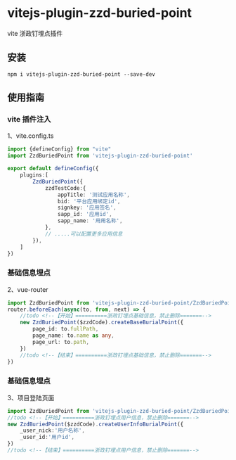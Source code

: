 # vitejs-plugin-zzd-buried-point

vite 浙政钉埋点插件

## 安装

```shell
npm i vitejs-plugin-zzd-buried-point --save-dev
```

## 使用指南

### vite 插件注入

1、vite.config.ts

```typescript
import {defineConfig} from "vite"
import ZzdBuriedPoint from 'vitejs-plugin-zzd-buried-point'

export default defineConfig({
    plugins:[
        ZzdBuriedPoint({
            zzdTestCode:{
                appTitle: '测试应用名称',
                bid: '平台应用绑定id',
                signkey: '应用签名',
                sapp_id: '应用id',
                sapp_name: '用用名称',
            },
            // .....可以配置更多应用信息
        }),
    ]
})
```

### 基础信息埋点

2、vue-router 

```typescript
import ZzdBuriedPoint from 'vitejs-plugin-zzd-buried-point/ZzdBuriedPoint'
router.beforeEach(async(to, from, next) => {
    //todo <!--【开始】==========浙政钉埋点基础信息，禁止删除=======-->
    new ZzdBuriedPoint($zzdCode).createBaseBurialPoint({
        page_id: to.fullPath,
        page_name: to.name as any,
        page_url: to.path,
    })
    //todo <!--【结束】==========浙政钉埋点基础信息，禁止删除=======-->
})
```

### 基础信息埋点

3、项目登陆页面 

```typescript
import ZzdBuriedPoint from 'vitejs-plugin-zzd-buried-point/ZzdBuriedPoint'
//todo <!--【开始】==========浙政钉埋点用户信息，禁止删除=======-->
new ZzdBuriedPoint($zzdCode).createUserInfoBurialPoint({
    _user_nick:'用户名称',
    _user_id:'用户id',
})
//todo <!--【结束】==========浙政钉埋点用户信息，禁止删除=======-->
```
